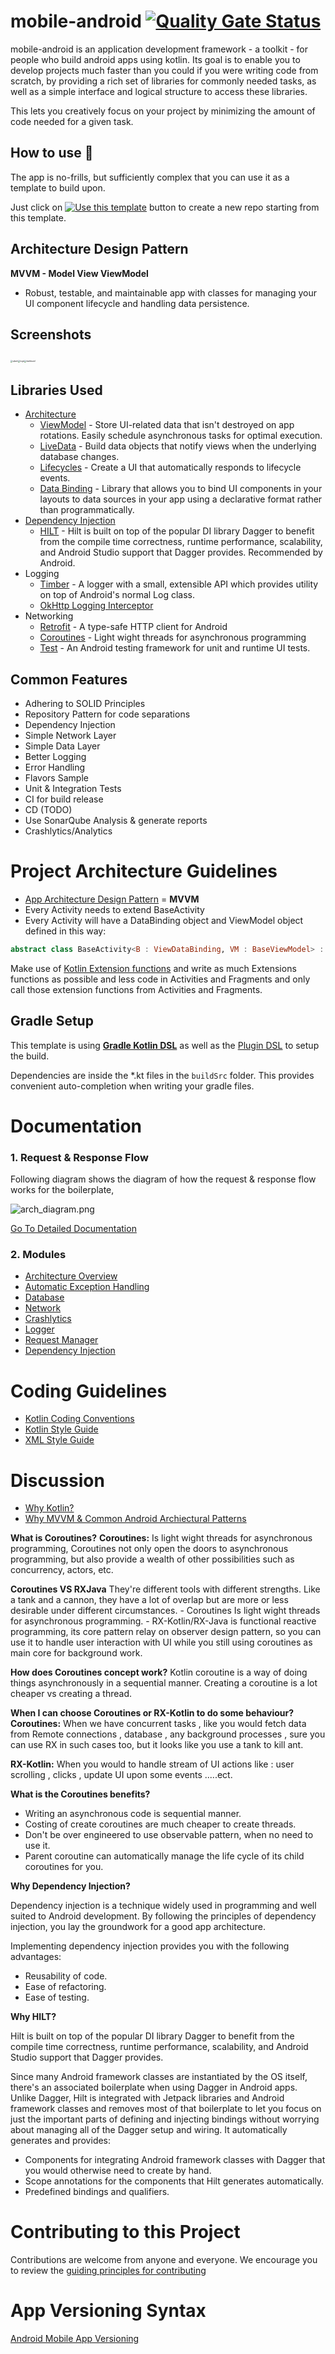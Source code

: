 # mobile-android [![Quality Gate Status](https://sonarcloud.io/api/project_badges/measure?project=NeoSOFT-Technologies_mobile-android&metric=alert_status)](https://sonarcloud.io/summary/new_code?id=NeoSOFT-Technologies_mobile-android)

mobile-android is an application development framework - a toolkit - for people who build android apps using kotlin. 
Its goal is to enable you to develop projects much faster than you could if you were writing code from scratch, by providing a rich set of libraries for commonly needed tasks, as well as a simple interface and logical structure to access these libraries. 

This lets you creatively focus on your project by minimizing the amount of code needed for a given task. 


## How to use 👣

The app is no-frills, but sufficiently complex that you can use it as a template to build upon.

Just click on [![Use this template](https://camo.githubusercontent.com/2a7da879baa8087a1b6b8cfbf8a82c29358f7a34e890d272a3053872be6c20a7/68747470733a2f2f696d672e736869656c64732e696f2f62616467652f2d5573652532307468697325323074656d706c6174652d627269676874677265656e)](https://github.com/NeoSOFT-Technologies/mobile-android/generate) button to create a new repo starting from this template.


Architecture Design Pattern
--------------
**MVVM - Model View ViewModel**
* Robust, testable, and maintainable app with classes for managing your UI component lifecycle and handling data persistence.

## Screenshots

​    <img src="screenshots/splash.JPEG" alt="splash" title="Splash Screen" style="zoom:20%;" /><img src="screenshots/login.JPEG" alt="Login" title="Login screen" style="zoom:20%;" /><img src="screenshots/dashboard.JPEG" alt="dashboard" title="Dashboard Screen" style="zoom:20%;" />



Libraries Used
--------------
* [Architecture](https://developer.android.com/topic/libraries/architecture)
  * [ViewModel](https://developer.android.com/topic/libraries/architecture/viewmodel) - Store UI-related data that isn't destroyed on app rotations. Easily schedule asynchronous tasks for optimal execution. 
  * [LiveData](https://developer.android.com/topic/libraries/architecture/livedata) - Build data objects that notify views when the underlying database changes. 
  * [Lifecycles](https://developer.android.com/topic/libraries/architecture/lifecycle) - Create a UI that automatically responds to lifecycle events. 
  * [Data Binding](https://developer.android.com/topic/libraries/data-binding/) - Library that allows you to bind UI components in your layouts to data sources in your app using a declarative format rather than programmatically.
* [Dependency Injection](https://en.wikipedia.org/wiki/Dependency_injection) 
  * [HILT](https://developer.android.com/training/dependency-injection/hilt-android) - Hilt is built on top of the popular DI library Dagger to benefit from the compile time correctness, runtime performance, scalability, and Android Studio support that Dagger provides. Recommended by Android.
* Logging
  * [Timber](https://github.com/JakeWharton/timber) - A logger with a small, extensible API which provides utility on top of Android's normal Log class.
  * [OkHttp Logging Interceptor](https://github.com/square/okhttp/tree/master/okhttp-logging-interceptor)
* Networking
  * [Retrofit](https://square.github.io/retrofit/) - A type-safe HTTP client for Android
  * [Coroutines](https://developer.android.com/kotlin/coroutines) - Light wight threads for asynchronous programming
  * [Test](https://developer.android.com/training/testing/) - An Android testing framework for unit and runtime UI tests.


Common Features
-------------------
* Adhering to SOLID Principles 
* Repository Pattern for code separations 
* Dependency Injection 
* Simple Network Layer 
* Simple Data Layer 
* Better Logging
* Error Handling 
* Flavors Sample 
* Unit & Integration Tests 
* CI for build release 
* CD (TODO) 
* Use SonarQube Analysis & generate reports 
* Crashlytics/Analytics

# Project Architecture Guidelines

* [App Architecture Design Pattern](https://github.com/NeoSOFT-Technologies/mobile-android/blob/main/wiki/docs/discussion/COMMON_ANDROID_ARCHITECTURAL_PATTERNS.md) = **MVVM**
* Every Activity needs to extend BaseActivity
* Every Activity will have a DataBinding object and ViewModel object defined in this way:

```KOTLIN
abstract class BaseActivity<B : ViewDataBinding, VM : BaseViewModel> : AppCompatActivity() {

```

Make use of [Kotlin Extension functions](https://kotlinlang.org/docs/reference/extensions.html) and write as much Extensions functions as possible and less code in Activities and Fragments and only call those extension functions from Activities and Fragments.



## Gradle Setup 

This template is using [**Gradle Kotlin DSL**](https://docs.gradle.org/current/userguide/kotlin_dsl.html) as well as the [Plugin DSL](https://docs.gradle.org/current/userguide/plugins.html#sec:plugins_block) to setup the build.

Dependencies are inside the *.kt files in the `buildSrc` folder. This provides convenient auto-completion when writing your gradle files.



# Documentation



### 1. Request & Response Flow

Following diagram shows the diagram of how the request & response flow works for the boilerplate,

![arch_diagram.png](https://github.com/NeoSOFT-Technologies/mobile-android/raw/main/wiki/docs/modules/assets/arch-diagram.png)

[Go To Detailed Documentation](https://github.com/vercel/next.js/tree/canary/packages/next-bundle-analyzer)

### 2. Modules

- [Architecture Overview](https://github.com/NeoSOFT-Technologies/mobile-android/blob/main/wiki/docs/modules/architecture-overview.md)
- [Automatic Exception Handling](https://github.com/NeoSOFT-Technologies/mobile-android/blob/main/wiki/docs/modules/exception-handling.md)
- [Database](https://github.com/NeoSOFT-Technologies/mobile-android/blob/main/wiki/docs/modules/database-flow.md)
- [Network](https://github.com/NeoSOFT-Technologies/mobile-android/blob/main/wiki/docs/modules/network-flow.md)
- [Crashlytics](https://github.com/NeoSOFT-Technologies/mobile-android/blob/main/wiki/docs/modules/crashlytics.md)
- [Logger](https://github.com/NeoSOFT-Technologies/mobile-android/blob/main/wiki/docs/modules/logger.md)
- [Request Manager](https://github.com/NeoSOFT-Technologies/mobile-android/blob/main/wiki/docs/modules/request-manager.md)
- [Dependency Injection](https://github.com/NeoSOFT-Technologies/mobile-android/blob/main/wiki/docs/modules/dependency-injection.md)



# Coding Guidelines

- [Kotlin Coding Conventions](https://kotlinlang.org/docs/reference/coding-conventions.html)
- [Kotlin Style Guide](wiki/docs/guide/KOTLIN_STYLE_GUIDE.md)
- [XML Style Guide](wiki/docs/guide/XML_STYLE_GUIDE.md)



# Discussion

* [Why Kotlin?](https://github.com/NeoSOFT-Technologies/mobile-android/blob/main/wiki/docs/discussion/WHY_KOTLIN.md)
* [Why MVVM & Common Android Archiectural Patterns](https://github.com/NeoSOFT-Technologies/mobile-android/blob/main/wiki/docs/discussion/COMMON_ANDROID_ARCHITECTURAL_PATTERNS.md)

**What is Coroutines?**
**Coroutines:** Is light wight threads for asynchronous programming, Coroutines not only open the doors to asynchronous programming, but also provide a wealth of other possibilities such as concurrency, actors, etc. 

**Coroutines VS RXJava**
They're different tools with different strengths. Like a tank and a cannon, they have a lot of overlap but are more or less desirable under different circumstances. - Coroutines Is light wight threads for asynchronous programming. - RX-Kotlin/RX-Java is functional reactive programming, its core pattern relay on observer design pattern, so you can use it to handle user interaction with UI while you still using coroutines as main core for background work. 

**How does Coroutines concept work?**
Kotlin coroutine is a way of doing things asynchronously in a sequential manner. Creating a coroutine is a lot cheaper vs creating a thread. 

**When I can choose Coroutines or RX-Kotlin to do some behaviour?**
**Coroutines:** When we have concurrent tasks , like you would fetch data from Remote connections , database , any background processes , sure you can use RX in such cases too, but it looks like you use a tank to kill ant. 

**RX-Kotlin:** When you would to handle stream of UI actions like : user scrolling , clicks , update UI upon some events .....ect. 


**What is the Coroutines benefits?**
 * Writing an asynchronous code is sequential manner. 
 * Costing of create coroutines are much cheaper to create threads. 
 * Don't be over engineered to use observable pattern, when no need to use it. 
 * Parent coroutine can automatically manage the life cycle of its child coroutines for you. 


**Why Dependency Injection?** 

Dependency injection is a technique widely used in programming and well suited to Android development. By following the principles of dependency injection, you lay the groundwork for a good app architecture. 

Implementing dependency injection provides you with the following advantages: 
* Reusability of code. 
* Ease of refactoring. 
* Ease of testing. 

**Why HILT?**

Hilt is built on top of the popular DI library Dagger to benefit from the compile time correctness, runtime performance, scalability, and Android Studio support that Dagger provides. 

Since many Android framework classes are instantiated by the OS itself, there's an associated boilerplate when using Dagger in Android apps. Unlike Dagger, Hilt is integrated with Jetpack libraries and Android framework classes and removes most of that boilerplate to let you focus on just the important parts of defining and injecting bindings without worrying about managing all of the Dagger setup and wiring. It automatically generates and provides: 

   * Components for integrating Android framework classes with Dagger that you would otherwise need to create by hand. 
   * Scope annotations for the components that Hilt generates automatically. 
   * Predefined bindings and qualifiers. 

# Contributing to this Project

Contributions are welcome from anyone and everyone. We encourage you to review the [guiding principles for contributing](https://github.com/NeoSOFT-Technologies/mobile-android/blob/main/wiki/docs/contribution/CONTRIBUTING.md)

# App Versioning Syntax

[Android Mobile App Versioning](wiki/docs/guide/VERSIONING_GUIDE.md)

